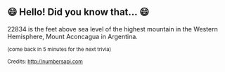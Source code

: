 ## 😄 Hello! Did you know that... 😄
22834 is the feet above sea level of the highest mountain in the Western Hemisphere, Mount Aconcagua in Argentina.

<sup>(come back in 5 minutes for the next trivia)</sup>


<sup>Credits: http://numbersapi.com</sup>
